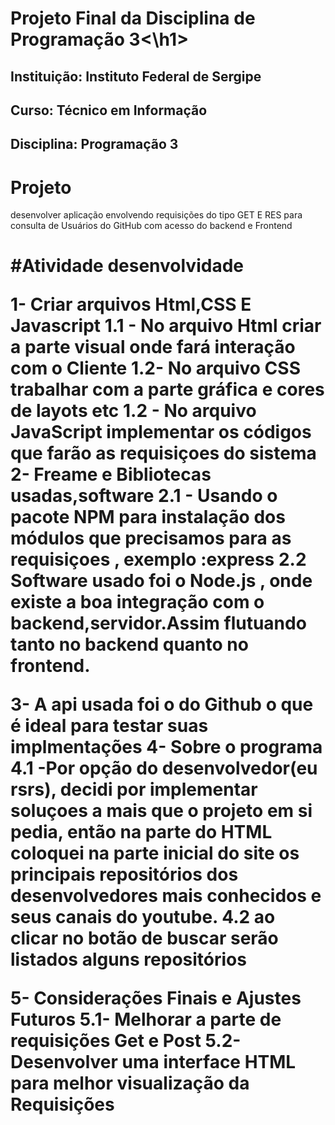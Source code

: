 <h1> Projeto Final da Disciplina de Programação 3<\h1>
<h2>Instituição: Instituto Federal de Sergipe</h2>
<h2>Curso: Técnico em Informação</h2>
<h2>Disciplina: Programação 3</h2>


<h1>Projeto</h1>

desenvolver aplicação envolvendo requisições do tipo GET E RES para consulta de Usuários do GitHub com acesso do backend e Frontend

<h1>
#Atividade desenvolvidade 

1- Criar arquivos Html,CSS E Javascript 
    1.1 - No arquivo Html criar a parte visual onde fará interação com  o Cliente
    1.2- No arquivo CSS trabalhar com a parte gráfica e cores de layots etc
    1.2 - No arquivo JavaScript implementar os códigos que farão as requisiçoes do sistema
2- Freame e Bibliotecas usadas,software
    2.1 - Usando o pacote NPM para instalação dos módulos que precisamos para as requisiçoes , exemplo :express 
    2.2 Software usado foi o Node.js , onde existe a boa integração com o backend,servidor.Assim flutuando tanto no
    backend quanto no frontend.

3- A  api usada foi o do Github o que é ideal para testar suas implmentações
4- Sobre o programa
4.1 -Por opção do desenvolvedor(eu rsrs), decidi por implementar soluçoes a mais que o projeto em si pedia, então
    na parte do HTML coloquei na parte inicial do site os principais repositórios dos desenvolvedores mais conhecidos e 
    seus canais do  youtube.
4.2 ao clicar no botão de buscar serão listados alguns repositórios

5- Considerações Finais e Ajustes Futuros
5.1- Melhorar a parte de requisições Get e Post
5.2- Desenvolver uma interface HTML para melhor visualização da Requisições
</h5>